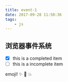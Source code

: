```yaml
---
title: event-1
date: 2017-09-28 11:50:36
tags:
    - js
---
```


## 浏览器事件系统

- [x] this is a completed item
- [ ] this is a incomplete item

emoji! :sparkles: :camel: :boom: